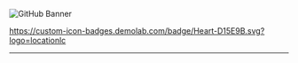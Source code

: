 <p align="center">
  
![GitHub Banner](https://user-images.githubusercontent.com/124378648/230798080-4f13aaa4-2d6c-4018-aa9d-8e08424eb6c6.gif)
  
</p>

<!-- Social icons section -->
  
https://custom-icon-badges.demolab.com/badge/Heart-D15E9B.svg?logo=locationlc

---
